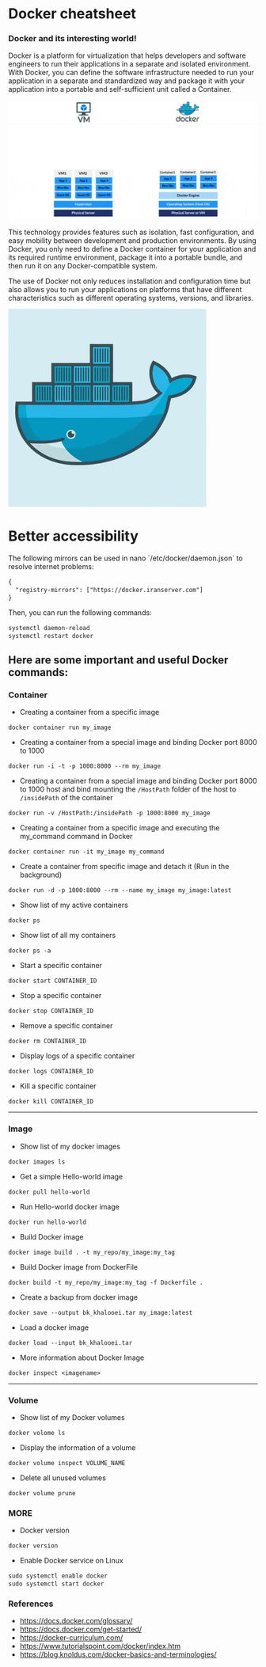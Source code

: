 
# Docker cheatsheet
### Docker and its interesting world!

Docker is a platform for virtualization that helps developers and software engineers to run their applications in a separate and isolated environment. With Docker, you can define the software infrastructure needed to run your application in a separate and standardized way and package it with your application into a portable and self-sufficient unit called a Container.

![Docker](./overview.gif)


This technology provides features such as isolation, fast configuration, and easy mobility between development and production environments. By using Docker, you only need to define a Docker container for your application and its required runtime environment, package it into a portable bundle, and then run it on any Docker-compatible system.

The use of Docker not only reduces installation and configuration time but also allows you to run your applications on platforms that have different characteristics such as different operating systems, versions, and libraries.

![Docker](./imgs.gif)

<h1>Better accessibility</h1>
The following mirrors can be used in nano `/etc/docker/daemon.json` to resolve internet problems:

```
{
  "registry-mirrors": ["https://docker.iranserver.com"]
}
```

Then, you can run the following commands:
```
systemctl daemon-reload
systemctl restart docker
```

## Here are some important and useful Docker commands:

### Container
* Creating a container from a specific image
```
docker container run my_image
```

* Creating a container from a special image and binding Docker port 8000 to 1000
```
docker run -i -t -p 1000:8000 --rm my_image
```

* Creating a container from a special image and binding Docker port 8000 to 1000 host and bind mounting the `/HostPath` folder of the host to `/insidePath` of the container
```
docker run -v /HostPath:/insidePath -p 1000:8000 my_image
```

* Creating a container from a specific image and executing the my_command command in Docker
```
docker container run -it my_image my_command
```

* Create a container from specific image and detach it (Run in the background)
```
docker run -d -p 1000:8000 --rm --name my_image my_image:latest
```

* Show list of my active containers
```
docker ps
```

* Show list of all my containers
```
docker ps -a
```

* Start a specific container
```
docker start CONTAINER_ID
```

* Stop a specific container
```
docker stop CONTAINER_ID
```

* Remove a specific container
```
docker rm CONTAINER_ID
```

* Display logs of a specific container
```
docker logs CONTAINER_ID
```

* Kill a specific container
```
docker kill CONTAINER_ID
```

<hr>

### Image
* Show list of my docker images
```
docker images ls
```

* Get a simple Hello-world image
```
docker pull hello-world
```

* Run Hello-world docker image
```
docker run hello-world
```

* Build Docker image
```
docker image build . -t my_repo/my_image:my_tag
```

* Build Docker image from DockerFile
```
docker build -t my_repo/my_image:my_tag -f Dockerfile .
```

* Create a backup from docker image
```
docker save --output bk_khalooei.tar my_image:latest
```

* Load a docker image 
```
docker load --input bk_khalooei.tar
```

* More information about Docker Image
```
docker inspect <imagename>
```
<hr>

### Volume
* Show list of my Docker volumes
```
docker volome ls
```

* Display the information of a volume
```
docker volume inspect VOLUME_NAME
```

* Delete all unused volumes
```
docker volume prune
```

### MORE
* Docker version
```
docker version
```

* Enable Docker service on Linux
```
sudo systemctl enable docker
sudo systemctl start docker
```


### References
* https://docs.docker.com/glossary/
* https://docs.docker.com/get-started/
* https://docker-curriculum.com/
* https://www.tutorialspoint.com/docker/index.htm
* https://blog.knoldus.com/docker-basics-and-terminologies/
